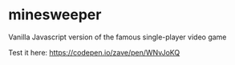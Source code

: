 # minesweeper
Vanilla Javascript version of the famous single-player video game

Test it here: https://codepen.io/zave/pen/WNvJoKQ

